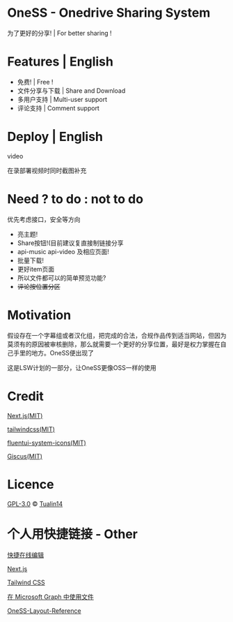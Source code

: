 # OneSS - Onedrive Sharing System

为了更好的分享! | For better sharing !

# Features | English

* 免费! | Free !
* 文件分享与下载 | Share and Download
* 多用户支持 | Multi-user support
* 评论支持 | Comment support

# Deploy | English

video

在录部署视频时同时截图补充

# Need ? to do : not to do

优先考虑接口，安全等方向

* 亮主题!
* Share按钮!(目前建议复直接制链接分享
* api-music api-video 及相应页面!
* 批量下载!
* 更好item页面
* 所以文件都可以的简单预览功能?
* ~~评论按位置分区~~

# Motivation

假设存在一个字幕组或者汉化组，把完成的合法，合规作品传到适当网站，但因为莫须有的原因被审核删除，那么就需要一个更好的分享位置，最好是权力掌握在自己手里的地方。OneSS便出现了

这是LSW计划的一部分，让OneSS更像OSS一样的使用

# Credit

[Next.js(MIT)](https://github.com/vercel/next.js)

[tailwindcss(MIT)](https://github.com/tailwindlabs/tailwindcss)

[fluentui-system-icons(MIT)](https://github.com/microsoft/fluentui-system-icons)

[Giscus(MIT)](https://github.com/giscus/giscus)

# Licence

[GPL-3.0](LICENSE) © [Tualin14](https://github.com/Tualin14)

# 个人用快捷链接 - Other

[快捷在线编辑](https://github.dev/Tualin14/OneSS)

[Next.js](https://nextjs.org/docs/getting-started)

[Tailwind CSS](https://tailwindcss.com/docs/installation)

[在 Microsoft Graph 中使用文件](https://docs.microsoft.com/zh-cn/graph/api/resources/onedrive?view=graph-rest-1.0)

[OneSS-Layout-Reference](https://www.figma.com/file/HDZZCJay6QIIZq8MTEL8Ab/OneSS-Layout-Reference)
